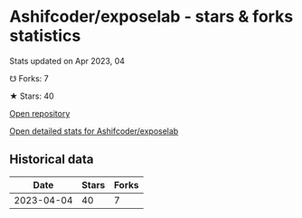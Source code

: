 # Ashifcoder/exposelab - stars & forks statistics

Stats updated on Apr 2023, 04

☋ Forks: 7

★ Stars: 40

[Open repository](https://github.com/Ashifcoder/exposelab)

[Open detailed stats for Ashifcoder/exposelab](https://reviewgithub.com/rep/Ashifcoder/exposelab)

## Historical data
| Date | Stars | Forks |
|------|-------|-------|
| 2023-04-04 | 40 | 7 | 


